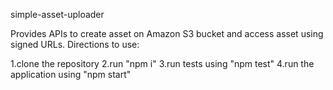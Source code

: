 simple-asset-uploader

Provides APIs to create asset on Amazon S3 bucket and access asset using signed URLs.
Directions to use:

1.clone the repository
2.run "npm i"
3.run tests using "npm test"
4.run the application using "npm start"

